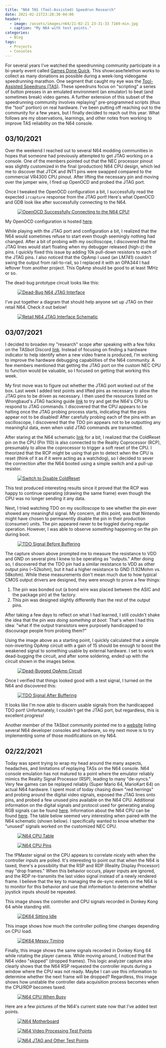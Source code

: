 ```yaml
---
title: "N64 TAS (Tool-Assisted) Speedrun Research"
date: 2021-02-21T23:28:30-04:00
header:
  - image: /assets/images/n64/21-02-21 23-31-33 7169-min.jpg
  - caption: "My N64 with test points."
categories:
  - Blog
tags:
  - Projects
  - Consoles
---
```


For several years I've watched the speedrunning community participate in a bi-yearly event called [Games Done Quick](https://gamesdonequick.com/). This showcase/telethon works to collect as many donations as possible during a week-long videogame speedrunning marathon. One segment that caught my eye was the [Tool-Assisted Speedruns (TAS)](http://tasvideos.org/). These speedruns focus on "scripting" a series of button presses in an emulated environment (an emulator) to beat (and sometimes break) video games. A further extension of this subset of the speedrunning community involves replaying" pre-programmed scripts (thus the "tool" portion) on real hardware. I've been putting off reaching out to the community for a few years, but I finally decided to reach out this year. What follows are my observations, learnings, and other notes from working to improve TAS reliability on the N64 console.

## 03/10/2021

Over the weekend I reached out to several N64 modding communities in hopes that someone had previously attempted to get JTAG working on a console. One of the members pointed out that the NEC processor pinout was slightly customized in the final (production) N64 CPU design, which led me to discover that JTCK and INT1 pins were swapped compared to the commercial VR4300 CPU pinout. After lifting the necessary pin and moving over the jumper wire, I fired up OpenOCD and probed the JTAG port. 

Once I tweaked the OpenOCD configuration a bit, I successfully read the expected `ircapture` response from the JTAG port! Here's what OpenOCD and GDB look like after successfully connecting to the N64.

<figure>
  <a href="/assets/images/n64/openocd_gdb_ubuntu.png"><img src="/assets/images/n64/openocd_gdb_ubuntu.png" alt="OpenOCD Successfully Connecting to the N64 CPU!"></a>
</figure>

My OpenOCD configuration is hosted [here](https://github.com/juchong/openocd_n64).


While playing with the JTAG port and configuration a bit, I realized that the N64 would sometimes refuse to start even though seemingly nothing had changed. After a bit of probing with my oscilloscope, I discovered that the JTAG lines would start floating when my debugger released (high-z) the pins. I quickly fixed this issue by adding 10k pull-down resistors to each of the JTAG pins. I also noticed that the OpAmp I used (an LM741) couldn't swing the output from rail-to-rail, so I replaced it with an OPA344 I had leftover from another project. This OpAmp should be good to at least 1MHz or so. 

The dead-bug prototype circuit looks like this:

<figure>
  <a href="/assets/images/n64/21-03-10 21-55-39 7350.jpg"><img src="/assets/images/n64/21-03-10 21-55-39 7350.jpg" alt="Dead-Bug N64 JTAG Interface"></a>
</figure>

I've put together a diagram that should help anyone set up JTAG on their retail N64. Check it out below! 

<figure>
  <a href="/assets/images/n64/N64_JTAG_JuanC_RevA.JPG"><img src="/assets/images/n64/N64_JTAG_JuanC_RevA.JPG" alt="Retail N64 JTAG Interface Schematic"></a>
</figure>

## 03/07/2021

I decided to broaden my "research" scope after speaking with a few folks on the TASbot Discord [link](https://discord.com/invite/CwnDTug). Instead of focusing on finding a hardware indicator to help identify when a new video frame is produced, I'm working to improve the hardware debugging capabilities of the N64 community. A few members mentioned that getting the JTAG port on the custom NEC CPU to function would be valuable, so I focused on getting that working this week. 

My first move was to figure out whether the JTAG port worked out of the box. Last week I added test points and lifted pins as necessary to allow the JTAG pins to be driven as necessary. I then used the resources listed on Wrongbaud's JTAG hacking guide [link](https://wrongbaud.github.io/posts/jtag-hdd/) to try and get the N64's CPU to respond to JTAG commands. I discovered that the CPU appears to be halting once the JTAG probing process starts, indicating that the pins appear not to be disabled! After carefully probing each of the pins with an oscilloscope, I discovered that the TDO pin appears not to be outputting any meaningful data, even when valid JTAG commands are transmitted. 

After staring at the N64 schematic [link](https://console5.com/techwiki/images/a/a2/N64_NUS-CPU-03.pdf) for a bit, I realized that the ColdReset pin on the CPU (Pin 110) is also connected to the Reality Coprocessor (RCP), presumably to allow the coprocessor to trigger a soft reset of the CPU. I theorized that the RCP might be using that pin to detect when the CPU is reset (think of it as if it were acting as a watchdog), so I decided to sever the connection after the N64 booted using a simple switch and a pull-up resistor. 

<figure>
  <a href="/assets/images/n64/21-03-07 00-53-16 7292.jpg"><img src="/assets/images/n64/21-03-07 00-53-16 7292.jpg" alt="Switch to Disable ColdReset"></a>
</figure>


This test produced interesting results since it proved that the RCP was happy to continue operating (drawing the same frame) even though the CPU was no longer sending it any data. 

Next, I tried watching TDO on my oscilloscope to see whether the pin ever showed any meaningful signal. My concern, at this point, was that Nintendo might have chosen to permanently disable the pin in their production (consumer) units. The pin appeared never to be toggled during regular operation. However, I was able to observe *something* happening on the pin during boot. 

<figure>
  <a href="/assets/images/n64/image_pre_opamp.png"><img src="/assets/images/n64/image_pre_opamp.png" alt="TDO Signal Before Buffering"></a>
</figure>

The capture shown above prompted me to measure the resistance to VDD and GND on several pins I knew to be operating as "outputs." After doing so, I discovered that the TDO pin had a similar resistance to VDD as other output pins (~52kohm), but it had a higher resistance to GND (1.92Mohm vs. 58kohm). While these measurements don't mean much due to how typical CMOS output drivers are designed, they were enough to prove a few things:

1. The pin was bonded out (a bond wire was placed between the ASIC and the package pin) at the factory.
2. This pin was designed slightly differently than the rest of the output pins. 

After taking a few days to reflect on what I had learned, I still couldn't shake the idea that the pin *was doing something at boot.* That's when I had this idea: "what if the output transistors were purposely handicapped to discourage people from probing them?"

Using the image above as a starting point, I quickly calculated that a simple non-inverting OpAmp circuit with a gain of 15 should be enough to boost the weakened signal to something usable by external hardware. I set to work dead-bugging the circuit, and after some soldering, ended up with the circuit shown in the images below. 

<figure>
  <a href="/assets/images/n64/21-03-07 00-53-08 7291.jpg"><img src="/assets/images/n64/21-03-07 00-53-08 7291.jpg" alt="Dead-Bugged OpAmp Circuit"></a>
</figure>

Once I verified that things looked good with a test signal, I turned on the N64 and discovered this:

<figure>
  <a href="/assets/images/n64/image_post_opamp.png"><img src="/assets/images/n64/image_post_opamp.png" alt="TDO Signal After Buffering"></a>
</figure>

It looks like I'm now able to discern usable signals from the handicapped TDO port! Unfortunately, I couldn't get the JTAG port, but regardless, this is excellent progress! 

Another member of the TASbot community pointed me to a [website](https://ultra64.ca/gallery/kyoto-microcomputer-co-ltd-k%c2%b5c/) listing several N64 developer consoles and hardware, so my next move is to try implementing some of those modifications on my N64.

## 02/22/2021

Today was spent trying to wrap my head around the many aspects, headaches, and limitations of replaying TASs on the N64 console. N64 console emulation has not matured to a point where the emulator reliably mimics the Reality Signal Processor (RSP), leading to many "de-syncs." Very few games can be replayed reliably (Super Mario 64, MarioKart 64) on actual N64 hardware. 
I spent most of today chasing down "red herrings" and probing around the digital video signals, exposed the JTAG lines onto pins, and probed a few unused pins available on the N64 CPU. Additional information on the digital signals and protocol used for generating analog RGB signals can be found [here](http://members.optusnet.com.au/eviltim/n64rgb/n64rgb.html). Information about the N64 CPU can be found [here](http://en64.shoutwiki.com/wiki/N64_CPU). The table below seemed very interesting when paired with the N64 schematic (shown below). I specifically wanted to know whether the "unused" signals worked on the customized NEC CPU. 

<figure>
  <a href="/assets/images/n64/nes_cpu_table.png"><img src="/assets/images/n64/nes_cpu_table.png" alt="N64 CPU Table"></a>
</figure>

<figure>
  <a href="/assets/images/n64/unused_n64_signals.PNG"><img src="/assets/images/n64/unused_n64_signals.PNG" alt="N64 CPU Pins"></a>
</figure>

The !PMaster signal on the CPU appears to correlate nicely with when the controller inputs are polled. It's interesting to point out that when the N64 is taxed, there's a possibility that the RSP and RDP (Reality Display Processor) may "drop frames." When this behavior occurs, player inputs are ignored, and the RDP re-transmits the last video signal instead of a newly rendered frame. I believe that the key to managing the de-sync events on the N64 is to monitor for this behavior and use that information to determine whether joystick inputs should be repeated. 

This image shows the controller and CPU signals recorded in Donkey Kong 64 while standing still. 

<figure>
  <a href="/assets/images/n64/sitting_idle.png"><img src="/assets/images/n64/sitting_idle.png" alt="DK64 Sitting Idle"></a>
</figure>

This image shows how much the controller polling time changes depending on CPU load.

<figure>
  <a href="/assets/images/n64/messy_timing.png"><img src="/assets/images/n64/messy_timing.png" alt="DK64 Messy Timing"></a>
</figure>

Finally, this image shows the same signals recorded in Donkey Kong 64 while rotating the player camera. While moving around, I noticed that the N64 video "skipped" (dropped frames). This logic analyzer capture also clearly shows that the N64 RSP requested the controller inputs during a window where the CPU was not ready. Maybe I can use this information to determine whether the next frame will be dropped? Regardless, this image shows how unstable the controller data acquisition process becomes when the CPU/RDP becomes taxed. 

<figure>
  <a href="/assets/images/n64/cpu_busy_snip.png"><img src="/assets/images/n64/cpu_busy_snip.png" alt="N64 CPU When Busy"></a>
</figure>

Here are a few pictures of the N64's current state now that I've added test points. 

<figure>
  <a href="/assets/images/n64/21-02-21 23-31-33 7169-min.jpg"><img src="/assets/images/n64/21-02-21 23-31-33 7169-min.jpg" alt="N64 Motherboard"></a>
</figure>

<figure>
  <a href="/assets/images/n64/21-02-21 23-31-39 7170-min.jpg"><img src="/assets/images/n64/21-02-21 23-31-39 7170-min.jpg" alt="N64 Video Processing Test Points"></a>
</figure>
<figure>
  <a href="/assets/images/n64/21-02-21 23-31-46 7171-min.jpg"><img src="/assets/images/n64/21-02-21 23-31-46 7171-min.jpg" alt="N64 JTAG and Other Test Points"></a>
</figure>

